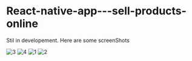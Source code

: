 # React-native-app---sell-products-online

Stil in developement.
Here are some screenShots

![3](https://user-images.githubusercontent.com/33985065/189478291-9db63696-d23e-431a-88d6-51aeb14e8d09.jpeg)
![4](https://user-images.githubusercontent.com/33985065/189478293-b033fc41-1c27-4488-b5f0-7aca1a0349e1.jpeg)
![1](https://user-images.githubusercontent.com/33985065/189478294-6e63bbbc-8000-47ff-ab06-5040e52a070b.jpeg)
![2](https://user-images.githubusercontent.com/33985065/189478295-8daebe26-9dff-4521-958c-bdc8ca169409.jpeg)
